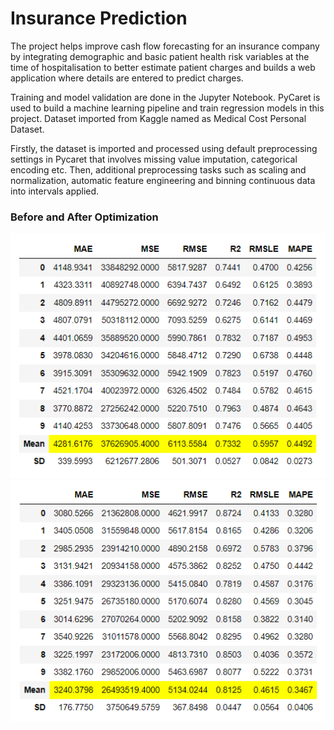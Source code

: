 # Insurance Prediction
The project helps improve cash flow forecasting for an insurance company by integrating demographic and basic patient health risk variables at the time of hospitalisation to better estimate patient charges and builds a web application where details are entered to predict charges.

Training and model validation are done in the Jupyter Notebook. PyCaret is used to build a machine learning pipeline and train regression models in this project. Dataset imported from Kaggle named as Medical Cost Personal Dataset.

Firstly, the dataset is imported and processed using default preprocessing settings in Pycaret that involves missing value imputation, categorical encoding etc. Then, additional preprocessing tasks such as scaling and normalization, automatic feature engineering and binning continuous data into intervals applied. 

### Before and After Optimization

<img src="https://github.com/Snehal-2310/Insurance-Bill-Prediction/blob/main/First%20approach.PNG" alt="drawing"/> <img src="https://github.com/Snehal-2310/Insurance-Bill-Prediction/blob/main/Second%20Approach.PNG" alt="drawing"/>


